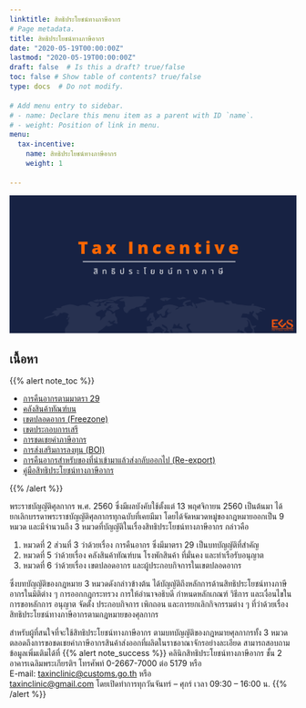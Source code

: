 ```yaml
---
linktitle: สิทธิประโยชน์ทางภาษีอากร
# Page metadata.
title: สิทธิประโยชน์ทางภาษีอากร
date: "2020-05-19T00:00:00Z"
lastmod: "2020-05-19T00:00:00Z"
draft: false  # Is this a draft? true/false
toc: false # Show table of contents? true/false
type: docs  # Do not modify.

# Add menu entry to sidebar.
# - name: Declare this menu item as a parent with ID `name`.
# - weight: Position of link in menu.
menu:
  tax-incentive:
    name: สิทธิประโยชน์ทางภาษีอากร
    weight: 1

---
```


![](https://github.com/ecs-support/knowledge-center/raw/master/img/tax-incentive.png)

## เนื้อหา

{{% alert note_toc %}}

-   [การคืนอากรตามมาตรา 29](../tax-incentive/section_29/)
-   [คลังสินค้าทัณฑ์บน](../tax-incentive/bond/)
-   [เขตปลอดอากร (Freezone)](../tax-incentive/freezone/)
-   [เขตประกอบการเสรี](../tax-incentive/ieat/)
-   [การชดเชยค่าภาษีอากร](../tax-incentive/compensate/)
-   [การส่งเสริมการลงทุน (BOI)](../tax-incentive/boi/)
-   [การคืนอากรสำหรับของที่นำเข้ามาแล้วส่งกลับออกไป (Re-export)](../tax-incentive/re-export/) 
-   [คู่มือสิทธิประโยชน์ทางภาษีอากร](../tax-incentive/tax-incentive_guide/)

{{% /alert %}}

พระราชบัญญัติศุลกากร พ.ศ. 2560 ซึ่งมีผลบังคับใช้ตั้งแต่ 13 พฤศจิกายน 2560 เป็นต้นมา ได้ยกเลิกบรรดาพระราชบัญญัติศุลกากรทุกฉบับที่เคยมีมา โดยได้จัดหมวดหมู่ของกฎหมายออกเป็น 9 หมวด และมีจำนวนถึง 3 หมวดที่บัญญัติในเรื่องสิทธิประโยชน์ทางภาษีอากร กล่าวคือ

1.  หมวดที่ 2 ส่วนที่ 3 ว่าด้วยเรื่อง การคืนอากร ซึ่งมีมาตรา 29 เป็นบทบัญญัติที่สำคัญ
2.  หมวดที่ 5 ว่าด้วยเรื่อง คลังสินค้าทัณฑ์บน โรงพักสินค้า ที่มั่นคง และท่าเรือรับอนุญาต
3.  หมวดที่ 6 ว่าด้วยเรื่อง เขตปลอดอากร และผู้ประกอบกิจการในเขตปลอดอากร

ซึ่งบทบัญญัติของกฎหมาย 3 หมวดดังกล่าวข้างต้น ได้บัญญัติถึงหลักการด้านสิทธิประโยชน์ทางภาษีอากรในมิติต่าง ๆ การออกกฎกระทรวง การให้อำนาจอธิบดี กำหนดหลักเกณฑ์ วิธีการ และเงื่อนไขในการขอหลักการ อนุญาต จัดตั้ง ประกอบกิจการ เพิกถอน และการยกเลิกกิจกรรมต่าง ๆ ที่ว่าด้วยเรื่องสิทธิประโยชน์ทางภาษีอากรตามกฎหมายของศุลกากร


สำหรับผู้ที่สนใจที่จะใช้สิทธิประโยชน์ทางภาษีอากร  ตามบทบัญญัติของกฎหมายศุลกากรทั้ง 3 หมวด ตลอดถึงการขอชดเชยค่าภาษีอากรสินค้าส่งออกที่ผลิตในราชอาณาจักรอย่างละเอียด สามารถสอบถามข้อมูลเพิ่มเติมได้ที่ 
{{% alert note_success %}} 
คลินิกสิทธิประโยชน์ทางภาษีอากร ชั้น 2 อาคารเฉลิมพระเกียรติฯ 
โทรศัพท์ 0-2667-7000 ต่อ 5179 หรือ  
E-mail: taxinclinic@customs.go.th หรือ  
taxinclinic@gmail.com 
โดยเปิดทำการทุกวันจันทร์  – ศุกร์ เวลา 09:30  – 16:00 น.
{{% /alert %}}
